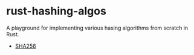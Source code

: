 # rust-hashing-algos

A playground for implementing various hasing algorithms from scratch in Rust.

- [SHA256](./sha256/README.md)
